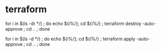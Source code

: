 # terraform

for i in $(ls -dr */) ; do echo ${i%/}; cd  ${i%/} ; terraform destroy -auto-approve ; cd .. ; done

for i in $(ls -d */) ; do echo ${i%/}; cd  ${i%/} ; terraform apply -auto-approve ; cd .. ; done